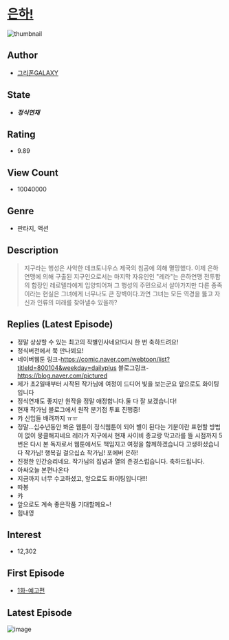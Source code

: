 # [은하!](https://comic.naver.com/bestChallenge/list?titleId=86400)
![thumbnail](https://image-comic.pstatic.net/user_contents_data/challenge_comic/2019/12/22/125653/thumbnail_202x164882a8fe3_2d30_48f8_94dd_b901fac9b1c5_00000814.JPEG)

## Author
- [그리폰GALAXY](https://comic.naver.com/artistTitle?id=125653)

## State
- ***정식연재***

## Rating
- 9.89

## View Count
- 10040000

## Genre
- 판타지, 액션

## Description
> 지구라는 행성은 사악한 데크토니우스 제국의 침공에 의해 멸망했다. 이제 은하연맹에 의해 구출된 지구인으로서는 마지막 자유인인 "레라"는 은하연맹 전투함의 함장인 레로텔라에게 입양되어져 그 행성의 주민으로서 살아가지만 다른 종족이라는 현실은 그녀에게 너무나도 큰 장벽이다.과연 그녀는 모든 역경을 뚫고 자신과 인류의 미래를 찾아낼수 있을까?

## Replies (Latest Episode)
- 정말 상상할 수 있는 최고의 작별인사네요!다시 한 번 축하드려요!
- 정식버전에서 쭉 만나뵈요!
- 네이버웹툰 링크-https://comic.naver.com/webtoon/list?titleId=800104&weekday=dailyplus 블로그링크-https://blog.naver.com/pictured
- 제가 초2일때부터 시작된 작가님에 여정이 드디어 빛을 보는군요 앞으로도 화이팅입니다
- 정식연재도 좋지만 원작을 정말 애정합니다.둘 다 잘 보겠습니다!
- 현재 작가님 블로그에서 원작 분기점 투표 진행중!
- 캬 신입들 배려까지 ㅠㅠ
- 정말...십수년동안 봐온 웹툰이 정식웹툰이 되어 별이 된다는 기분이란 표현할 방법이 없이 뭉클해지네요 레라가 지구에서 현재 사이비 종교랑 막고라를 뜰 시점까지 5번은 다시 본 독자로서 웹툰에서도 책임지고 여정을 함께하겠습니다 고생하셨습니다 작가님! 행복길 걸으십쇼 작가님! 포에버 은하!
- 진정한 인간승리네요. 작가님의 집념과 열의 존경스럽습니다. 축하드립니다.
- 아싸오늘 본편나온다
- 지금까지 너무 수고하셨고, 앞으로도 화이팅입니다!!!
- 따봉
- 캬
- 앞으로도 계속 좋은작품 기대할께요~!
- 힘내영

## Interest
- 12,302

## First Episode
- [1화-예고편](https://comic.naver.com/bestChallenge/detail?titleId=86400&no=1)

## Latest Episode
![image](https://image-comic.pstatic.net/user_contents_data/challenge_comic/2022/09/23/125653/upload_3834081933506524979.jpeg)
